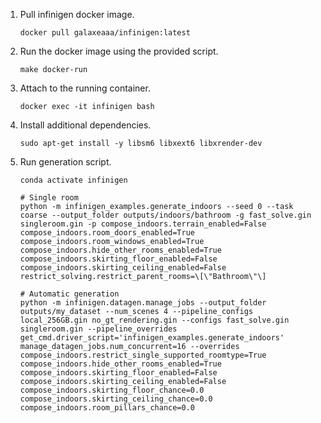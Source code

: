 1. Pull infinigen docker image.
    ```
    docker pull galaxeaaa/infinigen:latest
    ```

2. Run the docker image using the provided script.
    ```
    make docker-run
    ```

3. Attach to the running container.
    ```
    docker exec -it infinigen bash
    ```

4. Install additional dependencies.
    ```
    sudo apt-get install -y libsm6 libxext6 libxrender-dev
    ```

5. Run generation script.
    ```
    conda activate infinigen

    # Single room
    python -m infinigen_examples.generate_indoors --seed 0 --task coarse --output_folder outputs/indoors/bathroom -g fast_solve.gin singleroom.gin -p compose_indoors.terrain_enabled=False compose_indoors.room_doors_enabled=True compose_indoors.room_windows_enabled=True compose_indoors.hide_other_rooms_enabled=True compose_indoors.skirting_floor_enabled=False compose_indoors.skirting_ceiling_enabled=False restrict_solving.restrict_parent_rooms=\[\"Bathroom\"\] 

    # Automatic generation
    python -m infinigen.datagen.manage_jobs --output_folder outputs/my_dataset --num_scenes 4 --pipeline_configs local_256GB.gin no_gt_rendering.gin --configs fast_solve.gin singleroom.gin --pipeline_overrides get_cmd.driver_script='infinigen_examples.generate_indoors' manage_datagen_jobs.num_concurrent=16 --overrides compose_indoors.restrict_single_supported_roomtype=True compose_indoors.hide_other_rooms_enabled=True compose_indoors.skirting_floor_enabled=False compose_indoors.skirting_ceiling_enabled=False compose_indoors.skirting_floor_chance=0.0 compose_indoors.skirting_ceiling_chance=0.0 compose_indoors.room_pillars_chance=0.0
    ```
